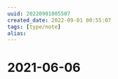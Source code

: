 ```yaml
---
uuid: 20220901005507
created_date: 2022-09-01 00:55:07
tags: [type/note]
alias:
---
```


# 2021-06-06